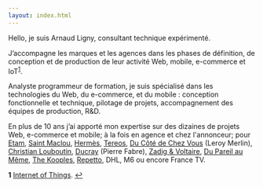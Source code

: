 ```yaml
---
layout: index.html
---
```

Hello, je suis Arnaud Ligny, consultant technique expérimenté.

J’accompagne les marques et les agences dans les phases de définition, de conception et de production de leur activité Web, mobile, e-commerce et IoT<sup id="a1">[1](#f1)</sup>.

Analyste programmeur de formation, je suis spécialisé dans les technologies du Web, du e-commerce, et du mobile : conception fonctionnelle et technique, pilotage de projets, accompagnement des équipes de production, R&D.

En plus de 10 ans j’ai apporté mon expertise sur des dizaines de projets Web, e-commerce et mobile; à la fois en agence et chez l'annonceur; pour [Etam](http://www.etam.com), [Saint Maclou](http://www.saint-maclou.com), [Hermès](http://france.hermes.com), [Tereos](https://itunes.apple.com/fr/app/tereos-coop%C3%A9rateurs/id1215356212), [Du Côté de Chez Vous](https://www.ducotedechezvous.com) (Leroy Merlin), [Christian Louboutin](http://eu.christianlouboutin.com), [Ducray](https://dermocontrol.ducray.com) (Pierre Fabre), [Zadig & Voltaire](http://www.zadig-et-voltaire.com), [Du Pareil au Même](http://www.dpam.com), [The Kooples](http://www.thekooples.com), [Repetto](http://www.repetto.fr), DHL, M6 ou encore France TV.

<b id="f1">1</b> [Internet of Things](https://fr.wikipedia.org/wiki/Internet_des_objets). [↩](#a1)
